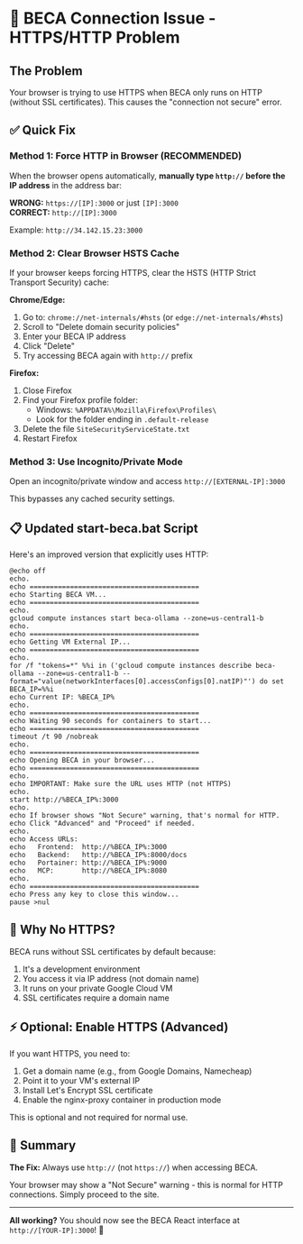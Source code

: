 # 🔧 BECA Connection Issue - HTTPS/HTTP Problem

## The Problem

Your browser is trying to use HTTPS when BECA only runs on HTTP (without SSL certificates). This causes the "connection not secure" error.

## ✅ Quick Fix

### Method 1: Force HTTP in Browser (RECOMMENDED)

When the browser opens automatically, **manually type `http://` before the IP address** in the address bar:

**WRONG:** `https://[IP]:3000` or just `[IP]:3000`  
**CORRECT:** `http://[IP]:3000`

Example: `http://34.142.15.23:3000`

### Method 2: Clear Browser HSTS Cache

If your browser keeps forcing HTTPS, clear the HSTS (HTTP Strict Transport Security) cache:

**Chrome/Edge:**
1. Go to: `chrome://net-internals/#hsts` (or `edge://net-internals/#hsts`)
2. Scroll to "Delete domain security policies"
3. Enter your BECA IP address
4. Click "Delete"
5. Try accessing BECA again with `http://` prefix

**Firefox:**
1. Close Firefox
2. Find your Firefox profile folder:
   - Windows: `%APPDATA%\Mozilla\Firefox\Profiles\`
   - Look for the folder ending in `.default-release`
3. Delete the file `SiteSecurityServiceState.txt`
4. Restart Firefox

### Method 3: Use Incognito/Private Mode

Open an incognito/private window and access `http://[EXTERNAL-IP]:3000`

This bypasses any cached security settings.

## 📋 Updated start-beca.bat Script

Here's an improved version that explicitly uses HTTP:

```batch
@echo off
echo.
echo ==========================================
echo Starting BECA VM...
echo ==========================================
echo.
gcloud compute instances start beca-ollama --zone=us-central1-b
echo.
echo ==========================================
echo Getting VM External IP...
echo ==========================================
echo.
for /f "tokens=*" %%i in ('gcloud compute instances describe beca-ollama --zone=us-central1-b --format="value(networkInterfaces[0].accessConfigs[0].natIP)"') do set BECA_IP=%%i
echo Current IP: %BECA_IP%
echo.
echo ==========================================
echo Waiting 90 seconds for containers to start...
echo ==========================================
timeout /t 90 /nobreak
echo.
echo ==========================================
echo Opening BECA in your browser...
echo ==========================================
echo.
echo IMPORTANT: Make sure the URL uses HTTP (not HTTPS)
echo.
start http://%BECA_IP%:3000
echo.
echo If browser shows "Not Secure" warning, that's normal for HTTP.
echo Click "Advanced" and "Proceed" if needed.
echo.
echo Access URLs:
echo   Frontend:  http://%BECA_IP%:3000
echo   Backend:   http://%BECA_IP%:8000/docs
echo   Portainer: http://%BECA_IP%:9000
echo   MCP:       http://%BECA_IP%:8080
echo.
echo ==========================================
echo Press any key to close this window...
pause >nul
```

## 🔐 Why No HTTPS?

BECA runs without SSL certificates by default because:
1. It's a development environment
2. You access it via IP address (not domain name)
3. It runs on your private Google Cloud VM
4. SSL certificates require a domain name

## ⚡ Optional: Enable HTTPS (Advanced)

If you want HTTPS, you need to:
1. Get a domain name (e.g., from Google Domains, Namecheap)
2. Point it to your VM's external IP
3. Install Let's Encrypt SSL certificate
4. Enable the nginx-proxy container in production mode

This is optional and not required for normal use.

## 🎯 Summary

**The Fix:** Always use `http://` (not `https://`) when accessing BECA.

Your browser may show a "Not Secure" warning - this is normal for HTTP connections. Simply proceed to the site.

---

**All working?** You should now see the BECA React interface at `http://[YOUR-IP]:3000`! 🎉
